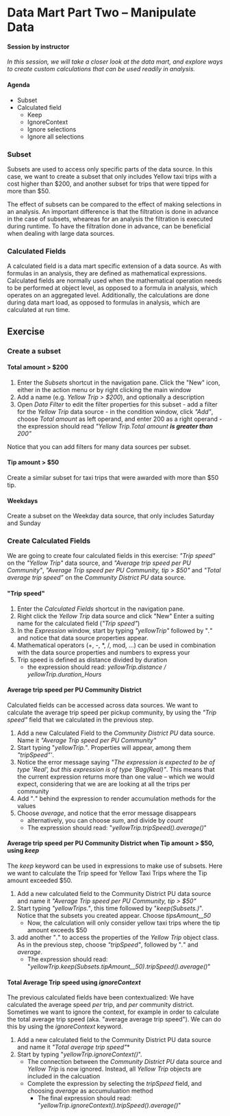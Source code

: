 # Data Mart Part Two – Manipulate Data

#### Session by instructor

_In this session, we will take a closer look at the data mart, and explore ways to create custom calculations that can be used readily in analysis._  

#### Agenda 
- Subset 
- Calculated field
    - Keep
    - IgnoreContext
    - Ignore selections
    - Ignore all selections


### Subset
Subsets are used to access only specific parts of the data source. In this case, we want to create a subset that only includes Yellow taxi trips with a cost higher than $200, and another subset for trips that were tipped for more than $50. 

The effect of subsets can be compared to the effect of making selections in an analysis. An important difference is that the filtration is done in advance in the case of subsets, wheareas for an analysis the filtration is executed during runtime. To have the filtration done in advance, can be beneficial when dealing with large data sources.

### Calculated Fields ###
A calculated field is a data mart specific extension of a data source. As with formulas in an analysis, they are defined as mathematical expressions. Calculated fields are normally used when the mathematical operation needs to be performed at object level, as opposed to a formula in analysis, which operates on an aggregated level. Additionally, the calculations are done during data mart load, as opposed to formulas in analysis, which are calculated at run time.

## Exercise

### Create a subset ###
#### Total amount > $200 ####
 1. Enter the *Subsets* shortcut in the navigation pane. Click the "New" icon, either in the action menu or by right clicking the main window
 2. Add a name (e.g. *Yellow Trip > $200*), and optionally a description
 3. Open *Data Filter* to edit the filter properties for this subset
		 -  add a filter for the *Yellow Trip* data source
		 - in the condition window, click *"Add"*, choose *Total amount*  as left operand, and enter 200 as a right operand
		 - the expression should read *"Yellow Trip.Total amount **is greater than** 200"*

Notice that you can add filters for many data sources per subset.

#### Tip amount > $50
Create a similar subset for taxi trips that were awarded with more than $50 tip.

#### Weekdays
Create a subset on the Weekday data source, that only includes Saturday and Sunday


### Create Calculated Fields ###
We are going to create four calculated fields in this exercise: *"Trip speed"* on the *"Yellow Trip"* data source,  and *"Average trip speed per PU Community"*,  *"Average Trip speed per PU Community, tip > $50"* and *"Total average trip speed”* on the *Community District PU* data source.
#### "Trip speed" ####
1. Enter the *Calculated Fields* shortcut in the navigation pane.
2. Right click the *Yellow Trip* data source and click "New"
 Enter a suiting name for the calculated field (*"Trip speed"*)
3. In the *Expression* window, start by typing *"yellowTrip"* followed by "*.*" and notice that data source properties appear.
4. Mathematical operators (+, -, *, /, mod, …) can be used in combination with the data source properties and numbers to express your 
5. Trip speed is defined as distance divided by duration
	- the expression should read: *yellowTrip.distance / yellowTrip.duration_Hours*

#### Average trip speed per PU Community District
Calculated fields can be accessed across data sources. We want to calculate the average trip speed per pickup community, by using the *"Trip speed"* field that we calculated in the previous step.

1. Add a new Calculated Field to the *Community District PU* data source. Name it *"Average Trip speed per PU Community"*
2. Start typing "*yellowTrip.*". Properties will appear, among them *"tripSpeed"'*. 
3. Notice the error message saying *"The expression is expected to be of type 'Real', but this expression is of type 'Bag(Real)"*. This means that the current expression returns more than one value – which we would expect, considering that we are are looking at all the trips per community
4. Add "*.*" behind the expression to render accumulation methods for the values
5. Choose *average*, and notice that the error message disappears
	- alternatively, you can choose *sum*, and divide by *count*
	- The expression should read: "*yellowTrip.tripSpeed().average()*"


#### Average trip speed per PU Community District when Tip amount > $50, using *keep*
The *keep* keyword can be used in expressions to make use of subsets. Here we want to calculate the Trip speed for Yellow Taxi Trips where the Tip amount exceeded $50.

1. Add a new calculated field to the Community District PU data source and name it *"Average Trip speed per PU Community, tip > $50"*
2. Start typing *"yellowTrips."*, this time followed by "*keep(Subsets.)*". Notice that the subsets you created appear. Choose *tipsAmount__50*
	- Now, the calculation will only consider yellow taxi trips where the tip amount exceeds $50
3. add another "*.*" to access the properties of the *Yellow Trip* object class. As in the previous step, choose *"tripSpeed"*, followed by "*.*" and *average*. 
	- The expression should read: "*yellowTrip.keep(Subsets.tipAmount__50).tripSpeed().average()*"

#### Total Average Trip speed using *ignoreContext* #####
The previous calculated fields have been contextualized: We have calculated the average speed *per* trip, and *per* community district. Sometimes we want to ignore the context, for example in order to calculate the total average trip speed (aka. "average average trip speed"). We can do this by using the *ignoreContext* keyword.

1. Add a new calculated field to the Community District PU data source and name it *"Total average trip speed"**
2. Start by typing "*yellowTrip.ignoreContext()*". 
	- The connection between the *Community District PU* data source and *Yellow Trip* is now ignored. Instead, all *Yellow Trip* objects are included in the calcuation 
	- Complete the expression by selecting the *tripSpeed* field, and choosing *average* as accumuluation method
		- The final expression should read: "*yellowTrip.ignoreContext().tripSpeed().average()*"

